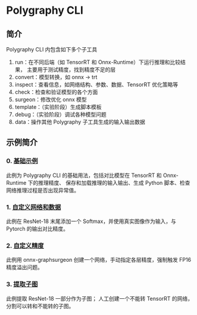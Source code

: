 # Polygraphy CLI

## 简介

Polygraphy CLI 内包含如下多个子工具
1. run：在不同后端（如 TensorRT 和 Onnx-Runtime）下运行推理和比较结果，
主要用于测试精度，找到精度不足的层
2. convert：模型转换，如 onnx -> trt
3. inspect：查看信息，如网络结构、参数、数据、TensorRT 优化策略等
4. check：检查和验证模型的各个方面
5. surgeon：修改优化 onnx 模型
6. template：（实验阶段）生成脚本模板
7. debug：（实验阶段）调试各种模型问题
8. data：操作其他 Polygraphy 子工具生成的输入输出数据


## 示例简介

### 0. [基础示例](BaseExamples.md)
此例为 Polygraphy CLI 的基础用法，包括对比模型在 TensorRT 和 Onnx-Runtime 下的推理精度、
保存和加载推理的输入输出、生成 Python 脚本、检查网络推理过程是否出现异常值。

### 1. [自定义网络和数据](01_custom_network_and_data%2FREADME.md)
此例在 ResNet-18 末尾添加一个 Softmax，并使用真实图像作为输入，与 Pytorch 的输出对比精度。

### 2. [自定义精度](02_precision_constraints%2FREADME.md)
此例用 onnx-graphsurgeon 创建一个网络，手动指定各层精度，强制触发 FP16 精度溢出问题。

### 3. [提取子图](03_subgraph%2FREADME.md)
此例提取 ResNet-18 一部分作为子图；
人工创建一个不能转 TensorRT 的网络，分割可以转和不能转的子图。